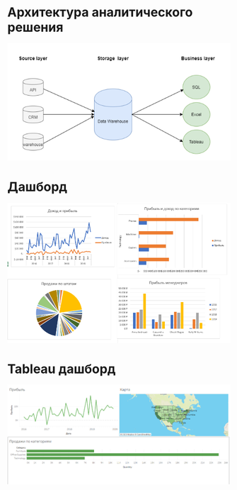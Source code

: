 # Архитектура аналитического решения

![Image alt](https://github.com/PaulinKingsly/Data-learn/blob/main/module01/analitics.png)

# Дашборд

![Image alt](https://github.com/PaulinKingsly/Data-learn/blob/main/module01/excel.PNG)

# Tableau дашборд
![Image alt](https://github.com/PaulinKingsly/Data-learn/blob/main/module01/tableau.PNG)
